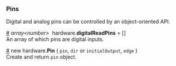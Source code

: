 ### Pins
Digital and analog pins can be controlled by an object-oriented API.

&#x20;<a href="#api-array-number-hardware-digitalReadPins-" name="api-array-number-hardware-digitalReadPins-">#</a> <i>array&lt;number&gt;</i>&nbsp; hardware.<b>digitalReadPins</b> = []  
An array of which pins are digital inputs.

&#x20;<a href="#api-new-hardware-Pin-pin-dir-or-initialOutput-edge-" name="api-new-hardware-Pin-pin-dir-or-initialOutput-edge-">#</a> new hardware.<b>Pin</b> ( `pin`, `dir` or `initialOutput`, `edge` )  
Create and return `pin` object.
